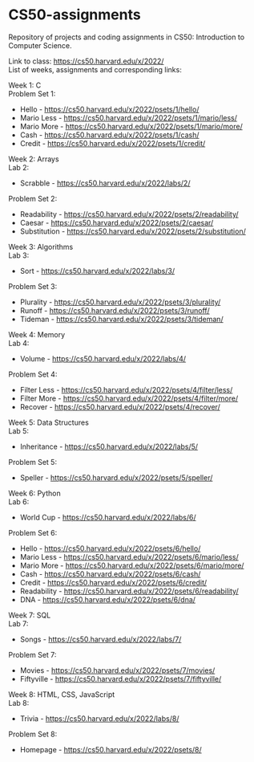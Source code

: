 # CS50-assignments
Repository of projects and coding assignments in CS50: Introduction to Computer Science.

Link to class: https://cs50.harvard.edu/x/2022/      \
List of weeks, assignments and corresponding links:

Week 1: C \
Problem Set 1:
* Hello - https://cs50.harvard.edu/x/2022/psets/1/hello/
* Mario Less - https://cs50.harvard.edu/x/2022/psets/1/mario/less/
* Mario More - https://cs50.harvard.edu/x/2022/psets/1/mario/more/
* Cash - https://cs50.harvard.edu/x/2022/psets/1/cash/
* Credit - https://cs50.harvard.edu/x/2022/psets/1/credit/

Week 2: Arrays \
Lab 2:
* Scrabble - https://cs50.harvard.edu/x/2022/labs/2/
    
Problem Set 2: 
* Readability - https://cs50.harvard.edu/x/2022/psets/2/readability/
* Caesar - https://cs50.harvard.edu/x/2022/psets/2/caesar/
* Substitution - https://cs50.harvard.edu/x/2022/psets/2/substitution/

Week 3: Algorithms \
Lab 3: 
* Sort - https://cs50.harvard.edu/x/2022/labs/3/

Problem Set 3:
* Plurality - https://cs50.harvard.edu/x/2022/psets/3/plurality/
* Runoff - https://cs50.harvard.edu/x/2022/psets/3/runoff/
* Tideman - https://cs50.harvard.edu/x/2022/psets/3/tideman/

Week 4: Memory \
Lab 4: 
* Volume - https://cs50.harvard.edu/x/2022/labs/4/

Problem Set 4:
* Filter Less - https://cs50.harvard.edu/x/2022/psets/4/filter/less/
* Filter More - https://cs50.harvard.edu/x/2022/psets/4/filter/more/
* Recover - https://cs50.harvard.edu/x/2022/psets/4/recover/

Week 5: Data Structures \
Lab 5: 
* Inheritance - https://cs50.harvard.edu/x/2022/labs/5/

Problem Set 5: 
* Speller - https://cs50.harvard.edu/x/2022/psets/5/speller/

Week 6: Python \
Lab 6: 
* World Cup - https://cs50.harvard.edu/x/2022/labs/6/

Problem Set 6:
* Hello - https://cs50.harvard.edu/x/2022/psets/6/hello/
* Mario Less - https://cs50.harvard.edu/x/2022/psets/6/mario/less/
* Mario More - https://cs50.harvard.edu/x/2022/psets/6/mario/more/
* Cash - https://cs50.harvard.edu/x/2022/psets/6/cash/
* Credit - https://cs50.harvard.edu/x/2022/psets/6/credit/
* Readability - https://cs50.harvard.edu/x/2022/psets/6/readability/
* DNA - https://cs50.harvard.edu/x/2022/psets/6/dna/

Week 7: SQL \
Lab 7:
* Songs - https://cs50.harvard.edu/x/2022/labs/7/

Problem Set 7:
* Movies - https://cs50.harvard.edu/x/2022/psets/7/movies/
* Fiftyville -  https://cs50.harvard.edu/x/2022/psets/7/fiftyville/

Week 8: HTML, CSS, JavaScript \
Lab 8: 
* Trivia - https://cs50.harvard.edu/x/2022/labs/8/

Problem Set 8:
* Homepage - https://cs50.harvard.edu/x/2022/psets/8/


